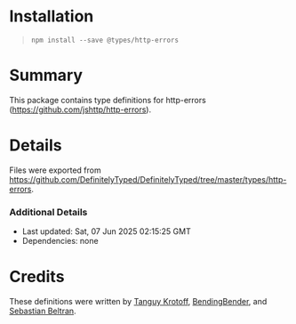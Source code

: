 # Installation
>
> `npm install --save @types/http-errors`

# Summary

This package contains type definitions for http-errors (<https://github.com/jshttp/http-errors>).

# Details

Files were exported from <https://github.com/DefinitelyTyped/DefinitelyTyped/tree/master/types/http-errors>.

### Additional Details

* Last updated: Sat, 07 Jun 2025 02:15:25 GMT
* Dependencies: none

# Credits

These definitions were written by [Tanguy Krotoff](https://github.com/tkrotoff), [BendingBender](https://github.com/BendingBender), and [Sebastian Beltran](https://github.com/bjohansebas).
